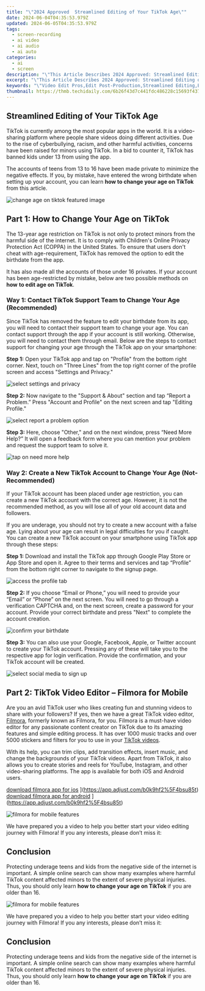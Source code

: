 ```yaml
---
title: "\"2024 Approved  Streamlined Editing of Your TikTok Age\""
date: 2024-06-04T04:35:53.979Z
updated: 2024-06-05T04:35:53.979Z
tags: 
  - screen-recording
  - ai video
  - ai audio
  - ai auto
categories: 
  - ai
  - screen
description: "\"This Article Describes 2024 Approved: Streamlined Editing of Your TikTok Age\""
excerpt: "\"This Article Describes 2024 Approved: Streamlined Editing of Your TikTok Age\""
keywords: "\"Video Edit Pros,Edit Post-Production,Streamlined Editing,Editing Apps Review,Quick Edit Tools,Production Efficiency,Edit Flow Management\""
thumbnail: https://thmb.techidaily.com/6b26f43d7c441fdc486228c15693f43761df84b70dc520fe3fec90378bd8cb5b.jpg
---
```


## Streamlined Editing of Your TikTok Age

TikTok is currently among the most popular apps in the world. It is a video-sharing platform where people share videos doing different activities. Due to the rise of cyberbullying, racism, and other harmful activities, concerns have been raised for minors using TikTok. In a bid to counter it, TikTok has banned kids under 13 from using the app.

The accounts of teens from 13 to 16 have been made private to minimize the negative effects. If you, by mistake, have entered the wrong birthdate when setting up your account, you can learn **how to change your age on TikTok** from this article.

![change age on tiktok featured image](https://images.wondershare.com/filmora/article-images/2023/02/how-to-change-age-on-tiktok-1.jpg)

## Part 1: How to Change Your Age on TikTok

The 13-year age restriction on TikTok is not only to protect minors from the harmful side of the internet. It is to comply with Children's Online Privacy Protection Act (COPPA) in the United States. To ensure that users don't cheat with age-requirement, TikTok has removed the option to edit the birthdate from the app.

It has also made all the accounts of those under 16 privates. If your account has been age-restricted by mistake, below are two possible methods on **how** **to edit age on TikTok**.

### Way 1: Contact TikTok Support Team to Change Your Age (Recommended)

Since TikTok has removed the feature to edit your birthdate from its app, you will need to contact their support team to change your age. You can contact support through the app if your account is still working. Otherwise, you will need to contact them through email. Below are the steps to contact support for changing your age through the TikTok app on your smartphone:

**Step 1:** Open your TikTok app and tap on "Profile" from the bottom right corner. Next, touch on "Three Lines" from the top right corner of the profile screen and access "Settings and Privacy."

![select settings and privacy](https://images.wondershare.com/filmora/article-images/2023/02/how-to-change-age-on-tiktok-2.jpg)

**Step 2:** Now navigate to the "Support & About" section and tap “Report a Problem.” Press "Account and Profile" on the next screen and tap "Editing Profile."

![select report a problem option](https://images.wondershare.com/filmora/article-images/2023/02/how-to-change-age-on-tiktok-3.jpg)

**Step 3:** Here, choose "Other," and on the next window, press “Need More Help?” It will open a feedback form where you can mention your problem and request the support team to solve it.

![tap on need more help](https://images.wondershare.com/filmora/article-images/2023/02/how-to-change-age-on-tiktok-4.jpg)

### Way 2: Create a New TikTok Account to Change Your Age (Not-Recommended)

If your TikTok account has been placed under age restriction, you can create a new TikTok account with the correct age. However, it is not the recommended method, as you will lose all of your old account data and followers.

If you are underage, you should not try to create a new account with a false age. Lying about your age can result in legal difficulties for you if caught. You can create a new TikTok account on your smartphone using TikTok app through these steps:

**Step 1:** Download and install the TikTok app through Google Play Store or App Store and open it. Agree to their terms and services and tap “Profile” from the bottom right corner to navigate to the signup page.

![access the profile tab](https://images.wondershare.com/filmora/article-images/2023/02/how-to-change-age-on-tiktok-5.jpg)

**Step 2:** If you choose “Email or Phone,” you will need to provide your “Email” or “Phone” on the next screen. You will need to go through a verification CAPTCHA and, on the next screen, create a password for your account. Provide your correct birthdate and press "Next" to complete the account creation.

![confirm your birthdate](https://images.wondershare.com/filmora/article-images/2023/02/how-to-change-age-on-tiktok-6.jpg)

**Step 3:** You can also use your Google, Facebook, Apple, or Twitter account to create your TikTok account. Pressing any of these will take you to the respective app for login verification. Provide the confirmation, and your TikTok account will be created.

![select social media to sign up](https://images.wondershare.com/filmora/article-images/2023/02/how-to-change-age-on-tiktok-7.jpg)

## Part 2: TikTok Video Editor – Filmora for Mobile

Are you an avid TikTok user who likes creating fun and stunning videos to share with your followers? If yes, then we have a great TikTok video editor, [Filmora](https://tools.techidaily.com/wondershare/filmora/download/), formerly known as Filmora, for you. Filmora is a must-have video editor for any passionate content creator on TikTok due to its amazing features and simple editing process. It has over 1000 music tracks and over 5000 stickers and filters for you to use in your [TikTok videos](https://tools.techidaily.com/wondershare/filmora/download/).

With its help, you can trim clips, add transition effects, insert music, and change the backgrounds of your TikTok videos. Apart from TikTok, it also allows you to create stories and reels for YouTube, Instagram, and other video-sharing platforms. The app is available for both iOS and Android users.

[download filmora app for ios](https://images.wondershare.com/filmorago/article-common/app_store.svg) ](https://app.adjust.com/b0k9hf2%5F4bsu85t) [download filmora app for android](https://images.wondershare.com/filmorago/article-common/google_play.svg) ](https://app.adjust.com/b0k9hf2%5F4bsu85t)

![filmora for mobile features](https://images.wondershare.com/filmora/article-images/2023/02/how-to-change-age-on-tiktok-8.jpg)

We have prepared you a video to help you better start your video editing journey with Filmora! If you any interests, please don’t miss it:

## Conclusion

Protecting underage teens and kids from the negative side of the internet is important. A simple online search can show many examples where harmful TikTok content affected minors to the extent of severe physical injuries. Thus, you should only learn **how to change your age on TikTok** if you are older than 16.

![filmora for mobile features](https://images.wondershare.com/filmora/article-images/2023/02/how-to-change-age-on-tiktok-8.jpg)

We have prepared you a video to help you better start your video editing journey with Filmora! If you any interests, please don’t miss it:

## Conclusion

Protecting underage teens and kids from the negative side of the internet is important. A simple online search can show many examples where harmful TikTok content affected minors to the extent of severe physical injuries. Thus, you should only learn **how to change your age on TikTok** if you are older than 16.


<ins class="adsbygoogle"
     style="display:block"
     data-ad-format="autorelaxed"
     data-ad-client="ca-pub-7571918770474297"
     data-ad-slot="1223367746"></ins>

<ins class="adsbygoogle"
     style="display:block"
     data-ad-format="autorelaxed"
     data-ad-client="ca-pub-7571918770474297"
     data-ad-slot="1223367746"></ins>



<ins class="adsbygoogle"
     style="display:block"
     data-ad-client="ca-pub-7571918770474297"
     data-ad-slot="8358498916"
     data-ad-format="auto"
     data-full-width-responsive="true"></ins>



